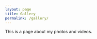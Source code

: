 ```yaml
---
layout: page
title: Gallery
permalink: /gallery/
---
```


This is a page about my photos and videos.